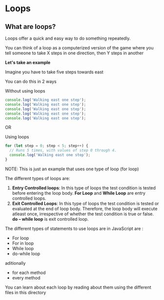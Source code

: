 # Loops

## What are loops?

Loops offer a quick and easy way to do something repeatedly. 

You can think of a loop as a computerized version of the game where you tell someone to take X steps in one direction, then Y steps in another

**Let's take an example**

Imagine you have to take five steps towards east 

You can do this in 2 ways

Without using loops

```javascript
console.log('Walking east one step');
console.log('Walking east one step');
console.log('Walking east one step');
console.log('Walking east one step');
console.log('Walking east one step');
```

OR

Using loops

```javascript
for (let step = 0; step < 5; step++) {
  // Runs 5 times, with values of step 0 through 4.
  console.log('Walking east one step');
}
```

NOTE: This is just an example that uses one type of loop (for loop)

The different types of loops are:
1. **Entry Controlled loops**: In this type of loops the test condition is tested before entering the loop body. **For Loop** and  **While Loop** are entry controlled loops.
2. **Exit Controlled Loops**: In this type of loops the test condition is tested or evaluated at the
end of loop body. Therefore, the loop body will execute atleast once,
irrespective of whether the test condition is true or false. **do – while loop** is exit controlled loop.   

The different types of statements to use loops are in JavaScript are :

- For loop
- For in loop
- While loop
- do-while loop

aditionally
- for each method
- every method

You can learn about each loop by reading about them using the different files in this directory